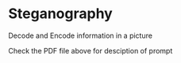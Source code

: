 # Steganography
Decode and Encode information in a picture

Check the PDF file above for desciption of prompt
